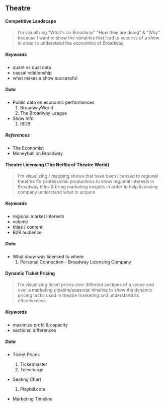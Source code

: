## Theatre

#### Competitive Landscape

> I’m visualizing "What's on Broadway" "How they are doing" & "Why" because I want to show the variables that lead to success of a show in order to understand the economics of Broadway.

##### Keywords

* quant vs qual data
* causal relationship
* what makes a show successful

##### Data
* Public data on economic performances
    1. BroadwayWorld
    2. The Broadway League
* Show Info
    1. IBDB

##### References
* The Economist
* Moneyball on Broadway

#### Theatre Licensing (The Netflix of Theatre World)

> I'm visualizing / mapping shows that have been licensed to regional theatres for professional productions to show regional interests in Broadway titles & bring marketing insights in order to help licensing company understand what to acquire

##### Keywords
* regional market interests
* volume
* titles / content
* B2B audience

##### Data
* What show was licensed to where
    1. Personal Connection - Broadway Licensing Company

#### Dynamic Ticket Pricing

> I'm visualizing ticket prices over different sections of a venue and over a marketing pipeline/seasonal timeline to show the dynamic pricing tactic used in theatre marketing and understand its effectiveness.

##### Keywords
* maximize profit & capacity
* sectional differences

##### Data
* Ticket Prices
    1. Ticketmaster
    2. Telecharge

* Seating Chart
    1. Playbill.com

* Marketing Timeline

